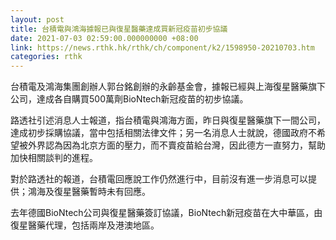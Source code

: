 ```yaml
---
layout: post
title: 台積電與鴻海據報已與復星醫藥達成買新冠疫苗初步協議
date: 2021-07-03 02:59:00.000000000 +08:00
link: https://news.rthk.hk/rthk/ch/component/k2/1598950-20210703.htm
categories: rthk
---
```


台積電及鴻海集團創辦人郭台銘創辦的永齡基金會，據報已經與上海復星醫藥旗下公司，達成各自購買500萬劑BioNtech新冠疫苗的初步協議。

路透社引述消息人士報道，指台積電與鴻海方面，昨日與復星醫藥旗下一間公司，達成初步採購協議，當中包括相關法律文件；另一名消息人士就說，德國政府不希望被外界認為因為北京方面的壓力，而不賣疫苗給台灣，因此德方一直努力，幫助加快相關談判的進程。

對於路透社的報道，台積電回應說工作仍然進行中，目前沒有進一步消息可以提供；鴻海及復星醫藥暫時未有回應。

去年德國BioNtech公司與復星醫藥簽訂協議，BioNtech新冠疫苗在大中華區，由復星醫藥代理，包括兩岸及港澳地區。
